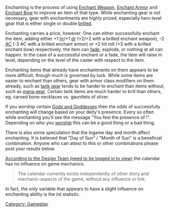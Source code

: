 Enchanting is the process of using [Enchant
Weapon](Enchant_Weapon.md "wikilink"), [Enchant
Armor](Enchant_Armor.md "wikilink") and [Enchant
Bow](Enchant_Bow.md "wikilink") to improve an item of that type. While
enchanting gear is not necessary, gear with enchantments are highly
prized, especially hero level gear that is either single or double
[brilled](Brilling.md "wikilink").

Enchanting carries a price, however. One can either successfully enchant
the item, adding either +1 [hr](Hit_Roll.md "wikilink")/+1
[dr](Damage_Roll.md "wikilink") (+2/+2 with a brilled enchant weapon),
-2 [AC](Armor_Class.md "wikilink") (-3 AC with a brilled enchant armor)
or +2 hit roll (+3 with a brilled enchant bow) respectively, the item
can [fade](Fading.md "wikilink"), explode, or nothing at all can happen.
In the case of a successful enchant or a fade, the item will raise in
level, depending on the level of the caster with respect to the item.

Enchanting items that already have enchantments on them appears to be
more difficult, though much is governed by luck. While some items are
easier to enchant than others, gear with armor class modifiers on them
already, such as [tank gear](:Category:_Hero_Tank_Gear.md "wikilink")
tends to be harder to enchant than items without, such as [ mana
gear](:Category:_Hero_Mana_Gear.md "wikilink"). Certain tank items are
much harder to brill than others, eg. carved bone necklaces vs.
gauntlets of silver.

If you worship certain [Gods and
Goddesses](:Category:_Gods_And_Goddesses.md "wikilink") then the odds of
successfully enchanting will change based on your deity's presence.
Every so often while enchanting you'll see the message "You feel the
presence of <godname>!". Depending on who you
[worship](worship "wikilink") this can be a good thing or a bad thing.

There is also some speculation that the ingame day and month affect
enchanting. It is believed that "Day of Sun" / "Month of Sun" is a
beneficial combination. Anyone who can attest to this or other
combinations please post your results below.

[According to the Design Team (need to be logged in to
view)](http://www.outland.org/infusions/wiclear/index.php?title=DesignTasksGameMechanics#toc_8)
the calendar has no influence on game mechanics.

> The calendar currently exists independently of other story and
> mechanic-aspects of the game, without any influence or link.

In fact, the only variable that appears to have a slight influence on
enchanting ability is the int statistic.

[Category: Gameplay](Category:_Gameplay "wikilink")
